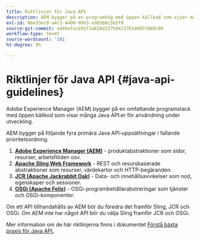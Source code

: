 ```yaml
---
title: Riktlinjer för Java API
description: AEM bygger på en programhög med öppen källkod som visar många Java API:er för användning.
exl-id: 0be33ec9-a4c3-4400-99d3-ed8366c5b5f9
source-git-commit: a446efacb91f1a620d227b9413761dd857089c96
workflow-type: tm+mt
source-wordcount: '181'
ht-degree: 0%

---
```


# Riktlinjer för Java API {#java-api-guidelines}

Adobe Experience Manager (AEM) bygger på en omfattande programstack med öppen källkod som visar många Java API:er för användning under utveckling.

AEM bygger på följande fyra primära Java API-uppsättningar i fallande prioritetsordning.

1. **[Adobe Experience Manager (AEM)](https://docs.adobe.com/content/help/en/experience-manager-cloud-service-javadoc/index.html)**  - produktabstraktioner som sidor, resurser, arbetsflöden osv.
1. **[Apache Sling Web Framework](https://sling.apache.org/apidocs/sling11/)**  - REST och resursbaserade abstraktioner som resurser, värdekartor och HTTP-begäranden.
1. **[JCR (Apache Jackrabbit Oak)](http://jackrabbit.apache.org/oak/docs/oak_api/overview.html)** - Data- och innehållsavvikelser som nod, egenskaper och sessioner.
1. **[OSGi (Apache Felix)](https://felix.apache.org)** - OSGi-programbehållarabstreringar som tjänster och OSGi-komponenter.

Om ett API tillhandahålls av AEM bör du föredra det framför Sling, JCR och OSGi. Om AEM inte har något API bör du välja Sling framför JCR och OSGi.

Mer information om de här riktlinjerna finns i dokumentet [Förstå bästa praxis för Java API.](https://experienceleague.adobe.com/docs/experience-manager-learn/foundation/development/understand-java-api-best-practices.html)
